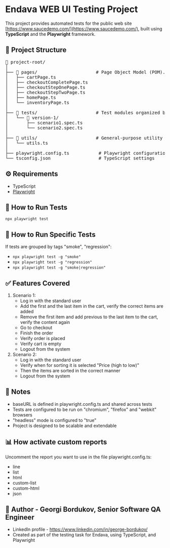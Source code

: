 # Endava WEB UI Testing Project

This project provides automated tests for the public web site [https://www.saucedemo.com/](https://www.saucedemo.com/), built using **TypeScript** and the **Playwright** framework.

## 📁 Project Structure

<pre>
📁 project-root/
│
├── 📁 pages/                      # Page Object Model (POM). Contains locators and navigations for pages
│   ├── cartPage.ts
│   ├── checkoutCompletePage.ts
│   ├── checkoutStepOnePage.ts
│   ├── checkoutStepTwoPage.ts
│   ├── homePage.ts
│   └── inventoryPage.ts
│
├── 📁 tests/                      # Test modules organized by scenarios
│   └── 📁 version-1/
│       ├── scenario1.spec.ts
│       └── scenario2.spec.ts
│
├── 📁 utils/                      # General-purpose utility functions
│   └── utils.ts
│
├── playwright.config.ts           # Playwright configurations
└── tsconfig.json                  # TypeScript settings
</pre>

## ⚙️ Requirements

- TypeScript
- [Playwright](https://playwright.dev/)


## 🚀 How to Run Tests
```npx playwright test```

## 🚀 How to Run Specific Tests
If tests are grouped by tags "smoke", "regression":
* ```npx playwright test -g "smoke"```
* ```npx playwright test -g "regression"```
* ```npx playwright test -g "smoke|regression"```

## ✅ Features Covered
1. Scenario 1:
    * Log in with the standard user
    * Add the first and the last item in the cart, verify the correct items are added
    * Remove the first item and add previous to the last item to the cart, verify the content again
    * Go to checkout
    * Finish the order
    * Verify order is placed
    * Verify cart is empty
    * Logout from the system
2. Scenario 2:
    * Log in with the standard user
    * Verify when for sorting it is selected "Price (high to low)"
    * Then the items are sorted in the correct manner
    * Logout from the system

## 📝 Notes
* baseURL is defined in playwright.config.ts and shared across tests
* Tests are configured to be run on "chromium", "firefox" and "webkit" browsers
* "headless" mode is configured to "true"
* Project is designed to be scalable and extendable

## 📊 How activate custom reports
Uncomment the report you want to use in the file playwright.config.ts:
* line
* list
* html
* custom-list
* custom-html
* json

## 👤 Author - Georgi Bordukov, Senior Software QA Engineer
* LinkedIn profile - https://www.linkedin.com/in/george-bordukov/
* Created as part of the testing task for Endava, using TypeScript, and Playwright
